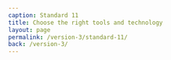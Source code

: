 ```yaml
---
caption: Standard 11
title: Choose the right tools and technology
layout: page
permalink: /version-3/standard-11/
back: /version-3/
---
```

